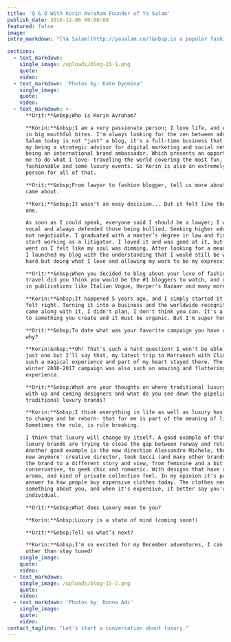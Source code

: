 ```yaml
---
title: 'Q & O With Korin Avraham Founder of Ya Salam'
publish_date: 2016-12-06 00:00:00
featured: false
image:
intro_markdown: "[Ya Salam](http://yasalam.co/)&nbsp;is a popular fashion and lifestyle blog that was voted third place by Harper's Bazaar, as one of the top blogs to follow, and we had the great oppurtunity to sit with brand ambassador and founder of Ya Salam, Korin Avraham.​"

sections:
  - text_markdown:
    single_image: /uploads/blog-15-1.png
    quote:
    video:
  - text_markdown: 'Photos by: Kate Dyomina​'
    single_image:
    quote:
    video:
  - text_markdown: >-
      **Orit:**&nbsp;Who is Korin Avraham?

      **Korin:**&nbsp;I am a very passionate person; I love life, and eating it
      in big mouthful bites. I'm always looking for the zen between adventures.Ya
      Salam today is not "just" a blog, it's a full-time business that combines
      my being a strategic advisor for digital marketing and social networks with
      being an international brand ambassador. Which presents an opportunity for
      me to do what I love- traveling the world covering the most fun,
      fashionable and some luxury events. So Korin is also an extremely grateful
      person for all of that.

      **Orit:**&nbsp;From lawyer to fashion blogger, tell us more about how that
      came about.

      **Kori:**&nbsp;It wasn't an easy decision... But it felt like the right
      one.

      As soon as I could speak, everyone said I should be a lawyer; I was very
      vocal and always defended those being bullied. Seeking higher education was
      not negotiable. I graduated with a master’s degree in law and finance and
      start working as a litigator. I loved it and was good at it, but as time
      went on I felt like my soul was dimming. After looking for a meaning,
      I launched my blog with the understanding that I would still be working
      hard but doing what I love and allowing my work to be my expression.

      **Orit:**&nbsp;When you decided to blog about your love of fashion and
      travel did you think you would be the #1 bloggers to watch, and recognized
      in publications like Italian Vogue, Harper's Bazaar and many more?

      **Korin:**&nbsp;It happened 5 years ago, and I simply started it because it
      felt right. Turning it into a business and the worldwide recognition that
      came along with it, I didn't plan, I don't think you can. It's a response
      to something you create and it must be organic. But I'm super honored!

      **Orit:**&nbsp;To date what was your favorite campaign you have done and
      why?

      **Korin:&nbsp;**Oh! That's such a hard question! I won't be able to name
      just one but I'll say that, my latest trip to Marrakech with Clinique was
      such a magical experience and part of my heart stayed there. The Pura Lopez
      winter 2016-2017 campaign was also such an amazing and flattering
      experience.

      **Orit:**&nbsp;What are your thoughts on where traditional luxury measures
      with up and coming designers and what do you see down the pipeline for
      traditional luxury brands?

      **Korin:**&nbsp;I think everything in life as well as luxury has to move,
      to change and be reborn- that for me is part of the meaning of life.
      Sometimes the rule, is rule breaking.

      I think that luxury will change by itself. A good example of that is how
      luxury brands are trying to close the gap between runway and retail.
      Another good example is the new direction Alessandro Michele, the 'not so
      new anymore' creative director, took Gucci (and many other brands). Taking
      the brand to a different story and view, from feminine and a bit
      conservative, to geek chic and romantic. With designs that have a vintage
      aroma, and kind of private collection feel. In my opinion it's part of the
      answer to how people buy expensive clothes today. The clothes need to say
      something about you, and when it's expensive, it better say you're an
      individual.

      **Orit:**&nbsp;What does Luxury mean to you?

      **Korin:**&nbsp;Luxury is a state of mind (coming soon!)

      **Orit:**&nbsp;Tell us what’s next?

      **Korin:**&nbsp;I'm so excited for my December adventures, I can't say much
      other than stay tuned!​
    single_image:
    quote:
    video:
  - text_markdown:
    single_image: /uploads/blog-15-2.png
    quote:
    video:
  - text_markdown: 'Photos by: Donna Adi​'
    single_image:
    quote:
    video:
contact_tagline: "Let's start a conversation about luxury."
---
```



